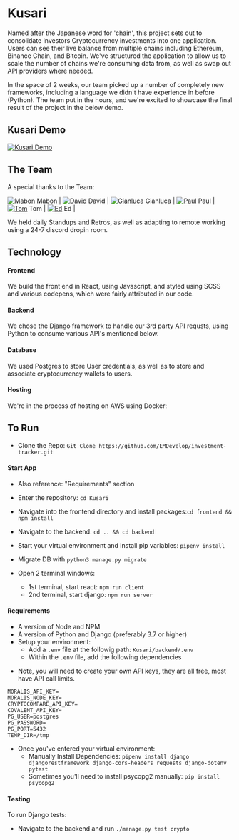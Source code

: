 # Kusari

Named after the Japanese word for 'chain', this project sets out to consolidate investors Cryptocurrency investments into one application. Users can see their live balance from multiple chains including Ethereum, Binance Chain, and Bitcoin. We've structured the application to allow us to scale the number of chains we're consuming data from, as well as swap out API providers where needed.

In the space of 2 weeks, our team picked up a number of completely new frameworks, including a language we didn't have experience in before (Python). The team put in the hours, and we're excited to showcase the final result of the project in the below demo.

## Kusari Demo

[![Kusari Demo](https://img.youtube.com/vi/pigj0cxPyOQ/0.jpg)](https://www.youtube.com/embed/pigj0cxPyOQ?start=1)

## The Team

A special thanks to the Team:

[![Mabon](https://img.icons8.com/nolan/25/github.png)](https://github.com/Maby0) Mabon |
[![David](https://img.icons8.com/nolan/25/github.png)](https://github.com/mandyvuong) David |
[![Gianluca](https://img.icons8.com/nolan/25/github.png)](https://github.com/GianlucaAnsaldi) Gianluca |
[![Paul](https://img.icons8.com/nolan/25/github.png)](https://github.com/Paul72187) Paul |
[![Tom](https://img.icons8.com/nolan/25/github.png)](https://github.com/tomal02) Tom |
[![Ed](https://img.icons8.com/nolan/25/github.png)](https://github.com/EMDevelop) Ed |

We held daily Standups and Retros, as well as adapting to remote working using a 24-7 discord dropin room.

## Technology

#### Frontend

We build the front end in React, using Javascript, and styled using SCSS and various codepens, which were fairly attributed in our code.

#### Backend

We chose the Django framework to handle our 3rd party API requsts, using Python to consume various API's mentioned below.

#### Database

We used Postgres to store User credentials, as well as to store and associate cryptocurrency wallets to users.

#### Hosting

We're in the process of hosting on AWS using Docker:

## To Run

- Clone the Repo: `Git Clone https://github.com/EMDevelop/investment-tracker.git`

#### Start App

- Also reference: "Requirements" section

- Enter the repository: `cd Kusari`
- Navigate into the frontend directory and install packages:`cd frontend && npm install`
- Navigate to the backend: `cd .. && cd backend`
- Start your virtual environment and install pip variables: `pipenv install`
- Migrate DB with `python3 manage.py migrate`
- Open 2 terminal windows:
  - 1st terminal, start react: `npm run client`
  - 2nd terminal, start django: `npm run server`

#### Requirements

- A version of Node and NPM
- A version of Python and Django (preferably 3.7 or higher)
- Setup your environment:
  - Add a `.env` file at the followig path: `Kusari/backend/.env`
  - Within the `.env` file, add the following dependencies

* Note, you will need to create your own API keys, they are all free, most have API call limits.

```
MORALIS_API_KEY=
MORALIS_NODE_KEY=
CRYPTOCOMPARE_API_KEY=
COVALENT_API_KEY=
PG_USER=postgres
PG_PASSWORD=
PG_PORT=5432
TEMP_DIR=/tmp
```

- Once you've entered your virtual environment:
  - Manually Install Dependencies: `pipenv install django djangorestframework django-cors-headers requests django-dotenv pytest`
  - Sometimes you'll need to install psycopg2 manually: `pip install psycopg2`

#### Testing

To run Django tests:

- Navigate to the backend and run `./manage.py test crypto`
